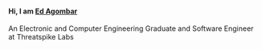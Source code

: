 #### Hi, I am [Ed Agombar](https://eagombar.uk)
An Electronic and Computer Engineering Graduate and Software Engineer at Threatspike Labs
